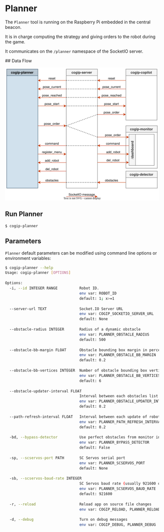 # Planner

The `Planner` tool is running on the Raspberry Pi embedded in the central beacon.

It is in charge computing the strategy and giving orders to the robot during the game.

It communicates on the `/planner` namespace of the SocketIO server.

## Data Flow

![Planner Data Flow](../img/cogip-planner.svg)

## Run Planner

```bash
$ cogip-planner
```

## Parameters

`Planner` default parameters can be modified using command line options or environment variables:

```bash
$ cogip-planner --help
Usage: cogip-planner [OPTIONS]

Options:
  -i, --id INTEGER RANGE          Robot ID.
                                  env var: ROBOT_ID
                                  default: 1; x>=1

  --server-url TEXT               Socket.IO Server URL
                                  env var: COGIP_SOCKETIO_SERVER_URL
                                  default: None

  --obstacle-radius INTEGER       Radius of a dynamic obstacle
                                  env var: PLANNER_OBSTACLE_RADIUS
                                  default: 500

  --obstacle-bb-margin FLOAT      Obstacle bounding box margin in percent of the radius
                                  env var: PLANNER_OBSTACLE_BB_MARGIN
                                  default: 0.2

  --obstacle-bb-vertices INTEGER  Number of obstacle bounding box vertices
                                  env var: PLANNER_OBSTACLE_BB_VERTICES
                                  default: 6

  --obstacle-updater-interval FLOAT
                                  Interval between each obstacles list update (in seconds)
                                  env var: PLANNER_OBSTACLE_UPDATER_INTERVAL
                                  default: 0.2

  --path-refresh-interval FLOAT   Interval between each update of robot paths (in seconds)
                                  env var: PLANNER_PATH_REFRESH_INTERVAL
                                  default: 0.2

  -bd, --bypass-detector          Use perfect obstacles from monitor instead of detected obstacles by Lidar
                                  env var: PLANNER_BYPASS_DETECTOR
                                  default: False

  -sp, --scservos-port PATH       SC Servos serial port
                                  env var: PLANNER_SCSERVOS_PORT
                                  default: None

  -sb, --scservos-baud-rate INTEGER
                                  SC Servos baud rate (usually 921600 or 1000000)
                                  env var: PLANNER_SCSERVOS_BAUD_RATE
                                  default: 921600

  -r, --reload                    Reload app on source file changes
                                  env var: COGIP_RELOAD, PLANNER_RELOAD

  -d, --debug                     Turn on debug messages
                                  env var: COGIP_DEBUG, PLANNER_DEBUG
```
